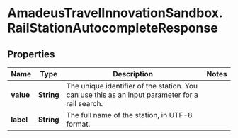# AmadeusTravelInnovationSandbox.RailStationAutocompleteResponse

## Properties
Name | Type | Description | Notes
------------ | ------------- | ------------- | -------------
**value** | **String** | The unique identifier of the station. You can use this as an input parameter for a rail search. | 
**label** | **String** | The full name of the station, in UTF-8 format. | 


